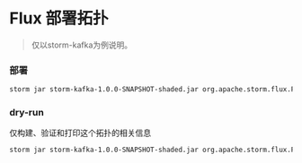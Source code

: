 # Flux 部署拓扑

> 仅以storm-kafka为例说明。

### 部署

```bash
storm jar storm-kafka-1.0.0-SNAPSHOT-shaded.jar org.apache.storm.flux.Flux -r application.yaml --filter application.properties
```

### dry-run

仅构建、验证和打印这个拓扑的相关信息

```bash
storm jar storm-kafka-1.0.0-SNAPSHOT-shaded.jar org.apache.storm.flux.Flux -r application.yaml --filter application.properties
```